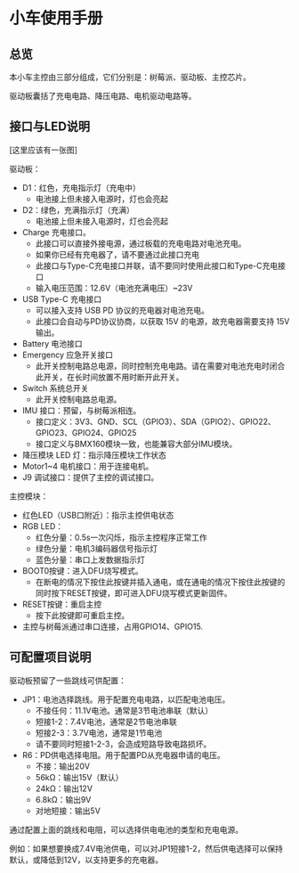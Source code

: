 # 小车使用手册

## 总览

本小车主控由三部分组成，它们分别是：树莓派、驱动板、主控芯片。

驱动板囊括了充电电路、降压电路、电机驱动电路等。

## 接口与LED说明

[这里应该有一张图]

驱动板：

- D1：红色，充电指示灯（充电中）
  - 电池接上但未接入电源时，灯也会亮起
- D2：绿色，充满指示灯（充满）
  - 电池接上但未接入电源时，灯也会亮起
- Charge 充电接口。
  - 此接口可以直接外接电源，通过板载的充电电路对电池充电。
  - 如果你已经有充电器了，请不要通过此接口充电
  - 此接口与Type-C充电接口并联，请不要同时使用此接口和Type-C充电接口
  - 输入电压范围：12.6V（电池充满电压）~23V
- USB Type-C 充电接口
  - 可以接入支持 USB PD 协议的充电器对电池充电。
  - 此接口会自动与PD协议协商，以获取 15V 的电源，故充电器需要支持 15V 输出。
- Battery 电池接口
- Emergency 应急开关接口
  - 此开关控制电路总电源，同时控制充电电路。请在需要对电池充电时闭合此开关，在长时间放置不用时断开此开关。
- Switch 系统总开关
  - 此开关控制电路总电源。
- IMU 接口：预留，与树莓派相连。
  - 接口定义：3V3、GND、SCL（GPIO3）、SDA（GPIO2）、GPIO22、GPIO23、GPIO24、GPIO25
  - 接口定义与BMX160模块一致，也能兼容大部分IMU模块。
- 降压模块 LED 灯：指示降压模块工作状态
- Motor1~4 电机接口：用于连接电机。
- J9 调试接口：提供了主控的调试接口。

主控模块：

- 红色LED（USB口附近）：指示主控供电状态
- RGB LED：
  - 红色分量：0.5s一次闪烁，指示主控程序正常工作
  - 绿色分量：电机3编码器信号指示灯
  - 蓝色分量：串口上发数据指示灯
- BOOT0按键：进入DFU烧写模式。
  - 在断电的情况下按住此按键并插入通电，或在通电的情况下按住此按键的同时按下RESET按键，即可进入DFU烧写模式更新固件。
- RESET按键：重启主控
  - 按下此按键即可重启主控。
- 主控与树莓派通过串口连接，占用GPIO14、GPIO15.

## 可配置项目说明

驱动板预留了一些跳线可供配置：

- JP1：电池选择跳线。用于配置充电电路，以匹配电池电压。
  - 不接任何：11.1V电池。通常是3节电池串联（默认）
  - 短接1-2：7.4V电池，通常是2节电池串联
  - 短接2-3：3.7V电池，通常是1节电池
  - 请不要同时短接1-2-3，会造成短路导致电路损坏。
- R6：PD供电选择电阻。用于配置PD从充电器申请的电压。
  - 不接：输出20V
  - 56kΩ：输出15V（默认）
  - 24kΩ：输出12V
  - 6.8kΩ：输出9V
  - 对地短接：输出5V

通过配置上面的跳线和电阻，可以选择供电电池的类型和充电电源。

例如：如果想要换成7.4V电池供电，可以对JP1短接1-2，然后供电选择可以保持默认，或降低到12V，以支持更多的充电器。

